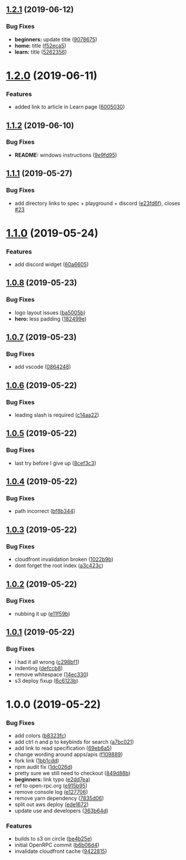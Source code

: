 ## [1.2.1](https://github.com/open-rpc/open-rpc/compare/1.2.0...1.2.1) (2019-06-12)


### Bug Fixes

* **beginners:** update title ([9078675](https://github.com/open-rpc/open-rpc/commit/9078675))
* **home:** title ([f52eca5](https://github.com/open-rpc/open-rpc/commit/f52eca5))
* **learn:** title ([5262356](https://github.com/open-rpc/open-rpc/commit/5262356))

# [1.2.0](https://github.com/open-rpc/open-rpc/compare/1.1.2...1.2.0) (2019-06-11)


### Features

* added link to article in Learn page ([6005030](https://github.com/open-rpc/open-rpc/commit/6005030))

## [1.1.2](https://github.com/open-rpc/open-rpc/compare/1.1.1...1.1.2) (2019-06-10)


### Bug Fixes

* **README:** windows instructions ([9e9fd95](https://github.com/open-rpc/open-rpc/commit/9e9fd95))

## [1.1.1](https://github.com/open-rpc/open-rpc/compare/1.1.0...1.1.1) (2019-05-27)


### Bug Fixes

* add directory links to spec + playground + discord ([e23fd6f](https://github.com/open-rpc/open-rpc/commit/e23fd6f)), closes [#23](https://github.com/open-rpc/open-rpc/issues/23)

# [1.1.0](https://github.com/open-rpc/open-rpc/compare/1.0.8...1.1.0) (2019-05-24)


### Features

* add discord widget ([60a6605](https://github.com/open-rpc/open-rpc/commit/60a6605))

## [1.0.8](https://github.com/open-rpc/open-rpc/compare/1.0.7...1.0.8) (2019-05-23)


### Bug Fixes

* logo layout issues ([ba5005b](https://github.com/open-rpc/open-rpc/commit/ba5005b))
* **hero:** less padding ([182499e](https://github.com/open-rpc/open-rpc/commit/182499e))

## [1.0.7](https://github.com/open-rpc/open-rpc/compare/1.0.6...1.0.7) (2019-05-23)


### Bug Fixes

* add vscode ([0864248](https://github.com/open-rpc/open-rpc/commit/0864248))

## [1.0.6](https://github.com/open-rpc/open-rpc/compare/1.0.5...1.0.6) (2019-05-22)


### Bug Fixes

* leading slash is required ([c14aa22](https://github.com/open-rpc/open-rpc/commit/c14aa22))

## [1.0.5](https://github.com/open-rpc/open-rpc/compare/1.0.4...1.0.5) (2019-05-22)


### Bug Fixes

* last try before I give up ([8cef3c3](https://github.com/open-rpc/open-rpc/commit/8cef3c3))

## [1.0.4](https://github.com/open-rpc/open-rpc/compare/1.0.3...1.0.4) (2019-05-22)


### Bug Fixes

* path incorrect ([bf8b344](https://github.com/open-rpc/open-rpc/commit/bf8b344))

## [1.0.3](https://github.com/open-rpc/open-rpc/compare/1.0.2...1.0.3) (2019-05-22)


### Bug Fixes

* cloudfront invalidation broken ([1022b9b](https://github.com/open-rpc/open-rpc/commit/1022b9b))
* dont forget the root index ([a3c423c](https://github.com/open-rpc/open-rpc/commit/a3c423c))

## [1.0.2](https://github.com/open-rpc/open-rpc/compare/1.0.1...1.0.2) (2019-05-22)


### Bug Fixes

* nubbing it up ([e11f59b](https://github.com/open-rpc/open-rpc/commit/e11f59b))

## [1.0.1](https://github.com/open-rpc/open-rpc/compare/1.0.0...1.0.1) (2019-05-22)


### Bug Fixes

* i had it all wrong ([c298bf1](https://github.com/open-rpc/open-rpc/commit/c298bf1))
* indenting ([defccb8](https://github.com/open-rpc/open-rpc/commit/defccb8))
* remove whitespace ([14ec330](https://github.com/open-rpc/open-rpc/commit/14ec330))
* s3 deploy fixup ([6c6123b](https://github.com/open-rpc/open-rpc/commit/6c6123b))

# 1.0.0 (2019-05-22)


### Bug Fixes

* add colors ([b8323fc](https://github.com/open-rpc/open-rpc/commit/b8323fc))
* add ctrl n and p to keybinds for search ([a7bc021](https://github.com/open-rpc/open-rpc/commit/a7bc021))
* add link to read specification ([69eb6a5](https://github.com/open-rpc/open-rpc/commit/69eb6a5))
* change wording around apps/apis ([f109889](https://github.com/open-rpc/open-rpc/commit/f109889))
* fork link ([1bb1cdd](https://github.com/open-rpc/open-rpc/commit/1bb1cdd))
* npm audit fix ([1dc026d](https://github.com/open-rpc/open-rpc/commit/1dc026d))
* pretty sure we still need to checkout ([849d88b](https://github.com/open-rpc/open-rpc/commit/849d88b))
* **beginners:** link typo ([e2dd7ea](https://github.com/open-rpc/open-rpc/commit/e2dd7ea))
* ref to open-rpc.org ([e915b95](https://github.com/open-rpc/open-rpc/commit/e915b95))
* remove console log ([e127706](https://github.com/open-rpc/open-rpc/commit/e127706))
* remove yarn dependency ([7835d06](https://github.com/open-rpc/open-rpc/commit/7835d06))
* split out aws deploy ([ede1672](https://github.com/open-rpc/open-rpc/commit/ede1672))
* update use and developers ([363b64d](https://github.com/open-rpc/open-rpc/commit/363b64d))


### Features

* builds to s3 on circle ([be4b25e](https://github.com/open-rpc/open-rpc/commit/be4b25e))
* initial OpenRPC commit ([b6b06d4](https://github.com/open-rpc/open-rpc/commit/b6b06d4))
* invalidate cloudfront cache ([9422815](https://github.com/open-rpc/open-rpc/commit/9422815))
